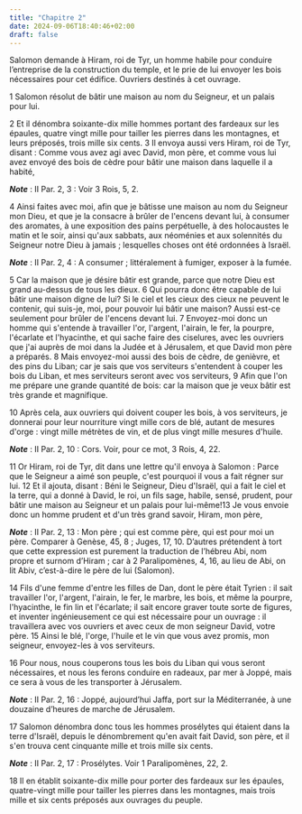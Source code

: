```yaml
---
title: "Chapitre 2"
date: 2024-09-06T18:40:46+02:00
draft: false
---
```



Salomon demande à Hiram, roi de Tyr, un homme habile pour conduire l’entreprise de la construction du temple, et le prie de lui envoyer les bois nécessaires pour cet édifice.
Ouvriers destinés à cet ouvrage.


1 Salomon résolut de bâtir une maison au nom du Seigneur, et un palais pour lui.


2 Et il dénombra soixante-dix mille hommes portant des fardeaux sur les épaules, quatre vingt mille pour tailler les pierres dans les montagnes, et leurs préposés, trois mille six cents. 3 Il envoya aussi vers Hiram, roi de Tyr, disant : Comme vous avez agi avec David, mon père, et comme vous lui avez envoyé des bois de cèdre pour bâtir une maison dans laquelle il a habité,

***Note*** :  II Par. 2, 3 : Voir 3 Rois, 5, 2.

4 Ainsi faites avec moi, afin que je bâtisse une maison au nom du Seigneur mon Dieu, et que je la consacre à brûler de l'encens devant lui, à consumer des aromates, à une exposition des pains perpétuelle, à des holocaustes le matin et le soir, ainsi qu'aux sabbats, aux néoménies et aux solennités du Seigneur notre Dieu à jamais ; lesquelles choses ont été ordonnées à Israël.

***Note*** :  II Par. 2, 4 : A consumer ; littéralement à fumiger, exposer à la fumée.

5 Car la maison que je désire bâtir est grande, parce que notre Dieu est grand au-dessus de tous les dieux. 6 Qui pourra donc être capable de lui bâtir une maison digne de lui? Si le ciel et les cieux des cieux ne peuvent le contenir, qui suis-je, moi, pour pouvoir lui bâtir une maison? Aussi est-ce seulement pour brûler de l'encens devant lui. 7 Envoyez-moi donc un homme qui s'entende à travailler l'or, l'argent, l'airain, le fer, la pourpre, l'écarlate et l'hyacinthe, et qui sache faire des ciselures, avec les ouvriers que j'ai auprès de moi dans la Judée et à Jérusalem, et que David mon père a préparés. 8 Mais envoyez-moi aussi des bois de cèdre, de genièvre, et des pins du Liban; car je sais que vos serviteurs s'entendent à couper les bois du Liban, et mes serviteurs seront avec vos serviteurs, 9 Afin que l'on me prépare une grande quantité de bois: car la maison que je veux bâtir est très grande et magnifique.


10 Après cela, aux ouvriers qui doivent couper les bois, à vos serviteurs, je donnerai pour leur nourriture vingt mille cors de blé, autant de mesures d'orge : vingt mille métrètes de vin, et de plus vingt mille mesures d'huile.

***Note*** :  II Par. 2, 10 : Cors. Voir, pour ce mot, 3 Rois, 4, 22.

11 Or Hiram, roi de Tyr, dit dans une lettre qu'il envoya à Salomon : Parce que le Seigneur a aimé son peuple, c'est pourquoi il vous a fait régner sur lui. 12 Et il ajouta, disant : Béni le Seigneur, Dieu d'Israël, qui a fait le ciel et la terre, qui a donné à David, le roi, un fils sage, habile, sensé, prudent, pour bâtir une maison au Seigneur et un palais pour lui-même!13 Je vous envoie donc un homme prudent et d'un très grand savoir, Hiram, mon père,

***Note*** :  II Par. 2, 13 : Mon père ; qui est comme père, qui est pour moi un père. Comparer à Genèse, 45, 8 ; Juges, 17, 10. D’autres prétendent à tort que cette expression est purement la traduction de l’hébreu Abi, nom propre et surnom d’Hiram ; car à 2 Paralipomènes, 4, 16, au lieu de Abi, on lit Abiv, c’est-à-dire le père de lui (Salomon).

14 Fils d'une femme d'entre les filles de Dan, dont le père était Tyrien : il sait travailler l'or, l'argent, l'airain, le fer, le marbre, les bois, et même la pourpre, l'hyacinthe, le fin lin et l'écarlate; il sait encore graver toute sorte de figures, et inventer ingénieusement ce qui est nécessaire pour un ouvrage : il travaillera avec vos ouvriers et avec ceux de mon seigneur David, votre père. 15 Ainsi le blé, l'orge, l'huile et le vin que vous avez promis, mon seigneur, envoyez-les à vos serviteurs.


16 Pour nous, nous couperons tous les bois du Liban qui vous seront nécessaires, et nous les ferons conduire en radeaux, par mer à Joppé, mais ce sera à vous de les transporter à Jérusalem.

***Note*** :  II Par. 2, 16 : Joppé, aujourd’hui Jaffa, port sur la Méditerranée, à une douzaine d’heures de marche de Jérusalem.

17 Salomon dénombra donc tous les hommes prosélytes qui étaient dans la terre d'Israël, depuis le dénombrement qu'en avait fait David, son père, et il s'en trouva cent cinquante mille et trois mille six cents.

***Note*** :  II Par. 2, 17 : Prosélytes. Voir 1 Paralipomènes, 22, 2.

18 Il en établit soixante-dix mille pour porter des fardeaux sur les épaules, quatre-vingt mille pour tailler les pierres dans les montagnes, mais trois mille et six cents préposés aux ouvrages du peuple.

